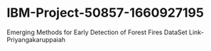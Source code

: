 # IBM-Project-50857-1660927195
Emerging Methods for Early Detection of Forest Fires
DataSet Link- Priyangakaruppaiah
